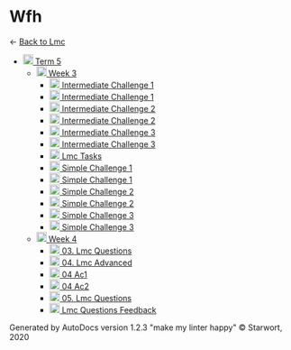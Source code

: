 <style>img{height:18px;margin-bottom:-3px}</style>

# Wfh

← [Back to Lmc](..)

- [![Folder](https://starwort.github.io/computer-science/icon-folder.png) Term 5](term_5/index.html)
  - [![Folder](https://starwort.github.io/computer-science/icon-folder.png) Week 3](term_5/week_3/index.html)
    - [![GIF file](https://img.icons8.com/windows/512/4a90e2/image-document.png) Intermediate Challenge 1](term_5/week_3/intermediate_challenge_1.gif)
    - [![LMC file](https://starwort.github.io/computer-science/icon-lmc.png) Intermediate Challenge 1](term_5/week_3/intermediate_challenge_1.lmc)
    - [![GIF file](https://img.icons8.com/windows/512/4a90e2/image-document.png) Intermediate Challenge 2](term_5/week_3/intermediate_challenge_2.gif)
    - [![LMC file](https://starwort.github.io/computer-science/icon-lmc.png) Intermediate Challenge 2](term_5/week_3/intermediate_challenge_2.lmc)
    - [![GIF file](https://img.icons8.com/windows/512/4a90e2/image-document.png) Intermediate Challenge 3](term_5/week_3/intermediate_challenge_3.gif)
    - [![LMC file](https://starwort.github.io/computer-science/icon-lmc.png) Intermediate Challenge 3](term_5/week_3/intermediate_challenge_3.lmc)
    - [![MD file](https://img.icons8.com/windows/512/4a90e2/regular-document.png) Lmc Tasks](term_5/week_3/lmc_tasks.html)
    - [![GIF file](https://img.icons8.com/windows/512/4a90e2/image-document.png) Simple Challenge 1](term_5/week_3/simple_challenge_1.gif)
    - [![LMC file](https://starwort.github.io/computer-science/icon-lmc.png) Simple Challenge 1](term_5/week_3/simple_challenge_1.lmc)
    - [![GIF file](https://img.icons8.com/windows/512/4a90e2/image-document.png) Simple Challenge 2](term_5/week_3/simple_challenge_2.gif)
    - [![LMC file](https://starwort.github.io/computer-science/icon-lmc.png) Simple Challenge 2](term_5/week_3/simple_challenge_2.lmc)
    - [![GIF file](https://img.icons8.com/windows/512/4a90e2/image-document.png) Simple Challenge 3](term_5/week_3/simple_challenge_3.gif)
    - [![LMC file](https://starwort.github.io/computer-science/icon-lmc.png) Simple Challenge 3](term_5/week_3/simple_challenge_3.lmc)
  - [![Folder](https://starwort.github.io/computer-science/icon-folder.png) Week 4](term_5/week_4/index.html)
    - [![MD file](https://img.icons8.com/windows/512/4a90e2/regular-document.png) 03. Lmc Questions](term_5/week_4/03._lmc_questions.html)
    - [![MD file](https://img.icons8.com/windows/512/4a90e2/regular-document.png) 04. Lmc Advanced](term_5/week_4/04._lmc_advanced.html)
    - [![LMC file](https://starwort.github.io/computer-science/icon-lmc.png) 04 Ac1](term_5/week_4/04_ac1.lmc)
    - [![LMC file](https://starwort.github.io/computer-science/icon-lmc.png) 04 Ac2](term_5/week_4/04_ac2.lmc)
    - [![MD file](https://img.icons8.com/windows/512/4a90e2/regular-document.png) 05. Lmc Questions](term_5/week_4/05._lmc_questions.html)
    - [![MD file](https://img.icons8.com/windows/512/4a90e2/regular-document.png) Lmc Questions Feedback](term_5/week_4/lmc_questions_feedback.html)

Generated by AutoDocs version 1.2.3 "make my linter happy" © Starwort, 2020
